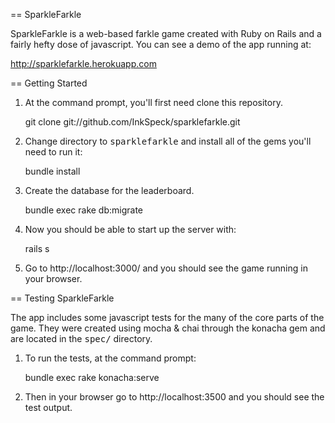 == SparkleFarkle

SparkleFarkle is a web-based farkle game created with Ruby on Rails and a fairly hefty dose of javascript. You can see a demo of the app running at:

http://sparklefarkle.herokuapp.com

== Getting Started

1. At the command prompt, you'll first need clone this repository.

   git clone git://github.com/InkSpeck/sparklefarkle.git

2. Change directory to <tt>sparklefarkle</tt> and install all of the gems you'll need to run it:

   bundle install

3. Create the database for the leaderboard.

   bundle exec rake db:migrate

4. Now you should be able to start up the server with:

   rails s

5. Go to http://localhost:3000/ and you should see the game running in your browser.

== Testing SparkleFarkle

The app includes some javascript tests for the many of the core parts of the game.
They were created using mocha & chai through the konacha gem and are located in the <tt>spec/</tt> directory.

1. To run the tests, at the command prompt:

   bundle exec rake konacha:serve

2. Then in your browser go to http://localhost:3500 and you should see the test output.
